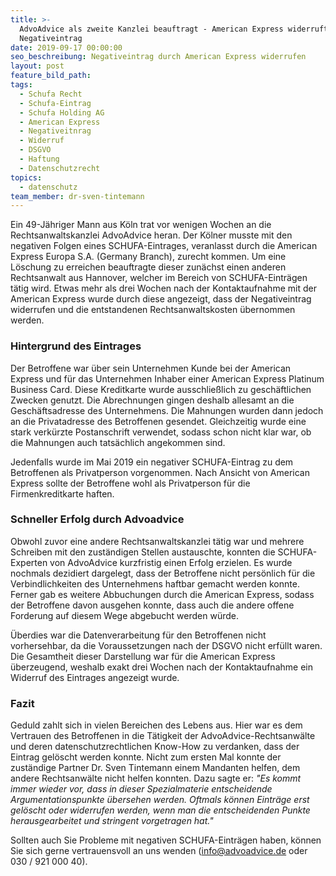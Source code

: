 ```yaml
---
title: >-
  AdvoAdvice als zweite Kanzlei beauftragt - American Express widerruft
  Negativeintrag
date: 2019-09-17 00:00:00
seo_beschreibung: Negativeintrag durch American Express widerrufen
layout: post
feature_bild_path:
tags:
  - Schufa Recht
  - Schufa-Eintrag
  - Schufa Holding AG
  - American Express
  - Negativeitnrag
  - Widerruf
  - DSGVO
  - Haftung
  - Datenschutzrecht
topics:
  - datenschutz
team_member: dr-sven-tintemann
---
```


Ein 49-J&auml;hriger Mann aus Köln trat vor wenigen Wochen an die Rechtsanwaltskanzlei AdvoAdvice heran. Der Kölner musste mit den negativen Folgen eines SCHUFA-Eintrages, veranlasst durch die American Express Europa S.A. (Germany Branch), zurecht kommen. Um eine Löschung zu erreichen beauftragte dieser zun&auml;chst einen anderen Rechtsanwalt aus Hannover, welcher im Bereich von SCHUFA-Eintr&auml;gen t&auml;tig wird. Etwas mehr als drei Wochen nach der Kontaktaufnahme mit der American Express wurde durch diese angezeigt, dass der Negativeintrag widerrufen und die entstandenen Rechtsanwaltskosten &uuml;bernommen werden.

### Hintergrund des Eintrages

Der Betroffene war &uuml;ber sein Unternehmen Kunde bei der American Express und f&uuml;r das Unternehmen Inhaber einer American Express Platinum Business Card. Diese Kreditkarte wurde ausschlie&szlig;lich zu gesch&auml;ftlichen Zwecken genutzt. Die Abrechnungen gingen deshalb allesamt an die Gesch&auml;ftsadresse des Unternehmens. Die Mahnungen wurden dann jedoch an die Privatadresse des Betroffenen gesendet. Gleichzeitig wurde eine stark verk&uuml;rzte Postanschrift verwendet, sodass schon nicht klar war, ob die Mahnungen auch tats&auml;chlich angekommen sind.

Jedenfalls wurde im Mai 2019 ein negativer SCHUFA-Eintrag zu dem Betroffenen als Privatperson vorgenommen. Nach Ansicht von American Express sollte der Betroffene wohl als Privatperson f&uuml;r die Firmenkreditkarte haften.

### Schneller Erfolg durch Advoadvice

Obwohl zuvor eine andere Rechtsanwaltskanzlei t&auml;tig war und mehrere Schreiben mit den zust&auml;ndigen Stellen austauschte, konnten die SCHUFA-Experten von AdvoAdvice kurzfristig einen Erfolg erzielen. Es wurde nochmals dezidiert dargelegt, dass der Betroffene nicht persönlich f&uuml;r die Verbindlichkeiten des Unternehmens haftbar gemacht werden konnte. Ferner gab es weitere Abbuchungen durch die American Express, sodass der Betroffene davon ausgehen konnte, dass auch die andere offene Forderung auf diesem Wege abgebucht werden w&uuml;rde.

&Uuml;berdies war die Datenverarbeitung f&uuml;r den Betroffenen nicht vorhersehbar, da die Voraussetzungen nach der DSGVO nicht erf&uuml;llt waren. Die Gesamtheit dieser Darstellung war f&uuml;r die American Express &uuml;berzeugend, weshalb exakt drei Wochen nach der Kontaktaufnahme ein Widerruf des Eintrages angezeigt wurde.

### Fazit

Geduld zahlt sich in vielen Bereichen des Lebens aus. Hier war es dem Vertrauen des Betroffenen in die T&auml;tigkeit der AdvoAdvice-Rechtsanw&auml;lte und deren datenschutzrechtlichen Know-How zu verdanken, dass der Eintrag gelöscht werden konnte. Nicht zum ersten Mal konnte der zust&auml;ndige Partner Dr. Sven Tintemann einem Mandanten helfen, dem andere Rechtsanw&auml;lte nicht helfen konnten. Dazu sagte er: *"Es kommt immer wieder vor, dass in dieser Spezialmaterie entscheidende Argumentationspunkte &uuml;bersehen werden. Oftmals können Eintr&auml;ge erst gelöscht oder widerrufen werden, wenn man die entscheidenden Punkte herausgearbeitet und stringent vorgetragen hat."*

Sollten auch Sie Probleme mit negativen SCHUFA-Eintr&auml;gen haben, können Sie sich gerne vertrauensvoll an uns wenden (info@advoadvice.de oder 030 / 921 000 40).